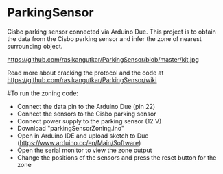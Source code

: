 # ParkingSensor
Cisbo parking sensor connected via Arduino Due.
This project is to obtain the data from the Cisbo parking sensor and infer the zone of nearest surrounding object.

https://github.com/rasikangutkar/ParkingSensor/blob/master/kit.jpg

Read more about cracking the protocol and the code at https://github.com/rasikangutkar/ParkingSensor/wiki

#To run the zoning code:
  - Connect the data pin to the Arduino Due (pin 22)
  - Connect the sensors to the Cisbo parking sensor
  - Connect power supply to the parking sensor (12 V)
  - Download "parkingSensorZoning.ino"
  - Open in Arduino IDE and upload sketch to Due (https://www.arduino.cc/en/Main/Software)
  - Open the serial monitor to view the zone output
  - Change the positions of the sensors and press the reset button for the zone
